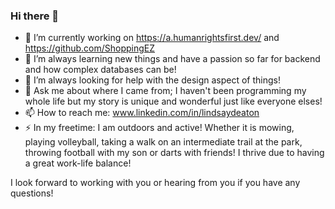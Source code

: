 ### Hi there 👋
- 🔭 I’m currently working on https://a.humanrightsfirst.dev/ and https://github.com/ShoppingEZ
- 🌱 I’m always learning new things and have a passion so far for backend and how complex databases can be!
- 🤔 I’m always looking for help with the design aspect of things!
- 💬 Ask me about where I came from; I haven't been programming my whole life but my story is unique and wonderful just like everyone elses!
- 📫 How to reach me: www.linkedin.com/in/lindsaydeaton
- ⚡ In my freetime: I am outdoors and active! Whether it is mowing, playing volleyball, taking a walk on an intermediate trail at the park, throwing football with my son or darts with friends!  I thrive due to having a great work-life balance!


I look forward to working with you or hearing from you if you have any questions!
